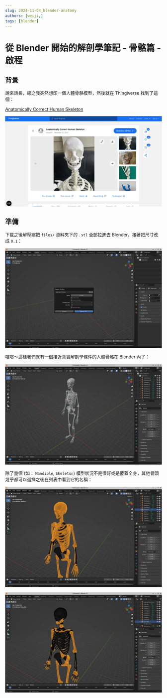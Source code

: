 ```yaml
---
slug: 2024-11-04_blender-anatomy
authors: [weiji,]
tags: [blender]
--- 
```


# 從 Blender 開始的解剖學筆記 - 骨骼篇 - 啟程

## 背景

說來話長，總之我突然想印一個人體骨骼模型，然後就在 Thingiverse 找到了這個：

[Anatomically Correct Human Skeleton](https://www.thingiverse.com/thing:6326069)

![](./img/01_thingiverse.webp)

## 準備

下載之後解壓縮把 `files/` 資料夾下的 `.stl` 全部拉進去 Blender，接著把尺寸改成 `0.1`：

![](./img/02_blender-import.webp)

噹啷～這樣我們就有一個接近真實解剖學條件的人體骨骼在 Blender 內了：

![](./img/03_blender-import.webp)

除了幾個 (如： `Mandible`, `Skeleton`) 模型狀況不是很好或是覆蓋全身，其他骨頭幾乎都可以選擇之後在列表中看到它的名稱：

![](./img/04_Skeleton.webp)

![](./img/05_Mandible.webp)